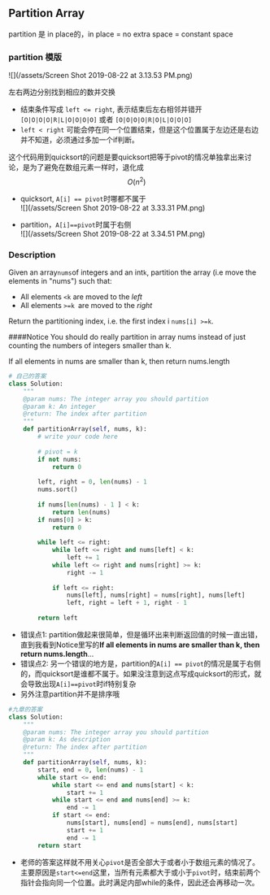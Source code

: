## Partition Array

partition 是 in place的，in place = no extra space = constant space

### partition 模版

![](/assets/Screen Shot 2019-08-22 at 3.13.53 PM.png)

左右两边分别找到相应的数并交换

* 结束条件写成 `left <= right`, 表示结束后左右相邻并错开
  `[O|O|O|O|R|L|O|O|O|O]` 或者 `[O|O|O|O|R|O|L|O|O|O]`
* `left < right` 可能会停在同一个位置结束，但是这个位置属于左边还是右边并不知道，必须通过多加一个if判断。

这个代码用到quicksort的问题是要quicksort把等于pivot的情况单独拿出来讨论，是为了避免在数组元素一样时，退化成$$O(n^2)$$

* quicksort, `A[i] == pivot`时哪都不属于  
  ![](/assets/Screen Shot 2019-08-22 at 3.33.31 PM.png)

* partition，`A[i]==pivot`时属于右侧  
  ![](/assets/Screen Shot 2019-08-22 at 3.34.51 PM.png)

### Description

Given an array`nums`of integers and an int`k`, partition the array \(i.e move the elements in "nums"\) such that:

* All elements ``<k`` are moved to the _left_
* All elements ``>=k ``are moved to the _right_

Return the partitioning index, i.e. the first index i ``nums[i] >=k``.

####Notice
You should do really partition in array nums instead of just counting the numbers of integers smaller than k.

If all elements in nums are smaller than k, then return nums.length



```py
# 自己的答案
class Solution:
    """
    @param nums: The integer array you should partition
    @param k: An integer
    @return: The index after partition
    """
    def partitionArray(self, nums, k):
        # write your code here
        
        # pivot = k 
        if not nums:
            return 0
        
        left, right = 0, len(nums) - 1 
        nums.sort()
        
        if nums[len(nums) - 1 ] < k:
            return len(nums)
        if nums[0] > k:
            return 0
        
        while left <= right:
            while left <= right and nums[left] < k:
                left += 1 
            while left <= right and nums[right] >= k:
                right -= 1 
                
            if left <= right:
                nums[left], nums[right] = nums[right], nums[left]
                left, right = left + 1, right - 1
            
        return left
```

- 错误点1: partition做起来很简单，但是循环出来判断返回值的时候一直出错，直到我看到Notice里写的**If all elements in nums are smaller than k, then return nums.length**...
- 错误点2: 另一个错误的地方是，partition的``A[i] == pivot``的情况是属于右侧的，而quicksort是谁都不属于。如果没注意到这点写成quicksort的形式，就会导致出现``A[i]==pivot``时if特别复杂
- 另外注意partition并不是排序哦


```py
#九章的答案
class Solution:
    """
    @param nums: The integer array you should partition
    @param k: As description
    @return: The index after partition
    """
    def partitionArray(self, nums, k):
        start, end = 0, len(nums) - 1
        while start <= end:
            while start <= end and nums[start] < k:
                start += 1
            while start <= end and nums[end] >= k:
                end -= 1
            if start <= end:
                nums[start], nums[end] = nums[end], nums[start]
                start += 1
                end -= 1
        return start
```

- 老师的答案这样就不用关心``pivot``是否全部大于或者小于数组元素的情况了。主要原因是``start<=end``这里，当所有元素都大于或小于``pivot``时，结束前两个指针会指向同一个位置。此时满足内部while的条件，因此还会再移动一次。



